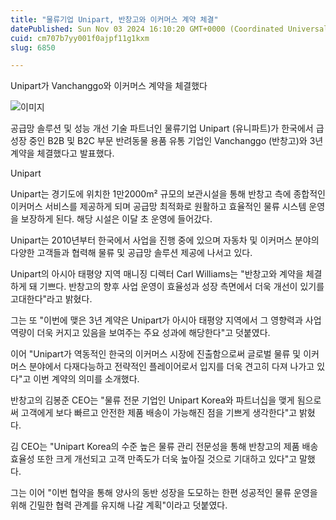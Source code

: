 ```yaml
---
title: "물류기업 Unipart, 반창고와 이커머스 계약 체결"
datePublished: Sun Nov 03 2024 16:10:20 GMT+0000 (Coordinated Universal Time)
cuid: cm707b7yy001f0ajpf11g1kxm
slug: 6850

---
```



Unipart가 Vanchanggo와 이커머스 계약을 체결했다

![이미지](https://cdn.hashnode.com/res/hashnode/image/upload/v1739261366251/cbddfa00-6645-4675-b0e7-1a24d8f3aa8e.jpeg)

공급망 솔루션 및 성능 개선 기술 파트너인 물류기업 Unipart (유니파트)가 한국에서 급성장 중인 B2B 및 B2C 부문 반려동물 용품 유통 기업인 Vanchanggo (반창고)와 3년 계약을 체결했다고 발표했다.

Unipart

Unipart는 경기도에 위치한 1만2000m² 규모의 보관시설을 통해 반창고 측에 종합적인 이커머스 서비스를 제공하게 되며 공급망 최적화로 원활하고 효율적인 물류 시스템 운영을 보장하게 된다. 해당 시설은 이달 초 운영에 들어갔다.

Unipart는 2010년부터 한국에서 사업을 진행 중에 있으며 자동차 및 이커머스 분야의 다양한 고객들과 협력해 물류 및 공급망 솔루션 제공에 나서고 있다.

Unipart의 아시아 태평양 지역 매니징 디렉터 Carl Williams는 "반창고와 계약을 체결하게 돼 기쁘다. 반창고의 향후 사업 운영이 효율성과 성장 측면에서 더욱 개선이 있기를 고대한다"라고 밝혔다.

그는 또 "이번에 맺은 3년 계약은 Unipart가 아시아 태평양 지역에서 그 영향력과 사업 역량이 더욱 커지고 있음을 보여주는 주요 성과에 해당한다"고 덧붙였다.

이어 "Unipart가 역동적인 한국의 이커머스 시장에 진출함으로써 글로벌 물류 및 이커머스 분야에서 다재다능하고 전략적인 플레이어로서 입지를 더욱 견고히 다져 나가고 있다"고 이번 계약의 의미를 소개했다.

반창고의 김봉준 CEO는 "물류 전문 기업인 Unipart Korea와 파트너십을 맺게 됨으로써 고객에게 보다 빠르고 안전한 제품 배송이 가능해진 점을 기쁘게 생각한다"고 밝혔다.

김 CEO는 "Unipart Korea의 수준 높은 물류 관리 전문성을 통해 반창고의 제품 배송 효율성 또한 크게 개선되고 고객 만족도가 더욱 높아질 것으로 기대하고 있다"고 말했다.

그는 이어 "이번 협약을 통해 양사의 동반 성장을 도모하는 한편 성공적인 물류 운영을 위해 긴밀한 협력 관계를 유지해 나갈 계획"이라고 덧붙였다.